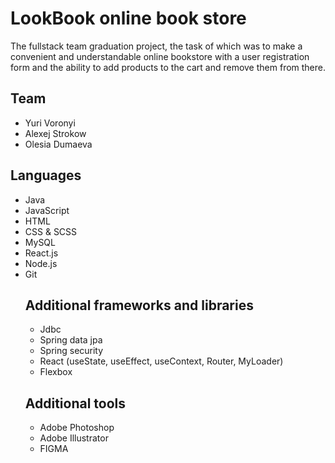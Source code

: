 # LookBook online book store
The fullstack team graduation project, the task of which was to make a convenient and understandable online bookstore with a user registration form and the ability to add products to the cart and remove them from there.
## Team
- Yuri Voronyi
- Alexej Strokow
- Olesia Dumaeva
## Languages
- Java
- JavaScript
- HTML
- CSS & SCSS
- MySQL
- React.js
- Node.js
- Git
  ## Additional frameworks and libraries
  - Jdbc
  - Spring data jpa
  - Spring security
  - React (useState, useEffect, useContext, Router, MyLoader)
  - Flexbox
  ## Additional tools
  - Adobe Photoshop
  - Adobe Illustrator
  - FIGMA
    
